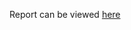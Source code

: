 Report can be viewed [here](https://docs.google.com/document/d/1iiYF5kKkBf0HmMtK6sj1so55avul6kvKUV9hWWDSmVY/edit?usp=sharing)
